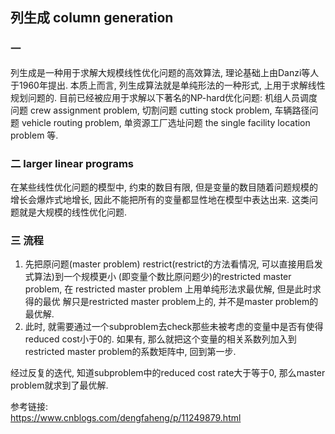 
## 列生成 column generation

### 一

列生成是一种用于求解大规模线性优化问题的高效算法, 理论基础上由Danzi等人于1960年提出. 
本质上而言, 列生成算法就是单纯形法的一种形式, 上用于求解线性规划问题的. 
目前已经被应用于求解以下著名的NP-hard优化问题: 机组人员调度问题 crew assignment problem,
切割问题 cutting stock problem, 车辆路径问题 vehicle routing problem, 
单资源工厂选址问题 the single facility location problem 等.

### 二 larger linear programs
在某些线性优化问题的模型中, 约束的数目有限, 但是变量的数目随着问题规模的增长会爆炸式地增长, 
因此不能把所有的变量都显性地在模型中表达出来. 这类问题就是大规模的线性优化问题.

### 三 流程

1. 先把原问题(master problem) restrict(restrict的方法看情况, 可以直接用启发式算法)到一个规模更小
(即变量个数比原问题少)的restricted master problem, 在 restricted master problem 上用单纯形法求最优解, 但是此时求得的最优
解只是restricted master problem上的, 并不是master problem的最优解.
2. 此时, 就需要通过一个subproblem去check那些未被考虑的变量中是否有使得reduced cost小于0的.
如果有, 那么就把这个变量的相关系数列加入到restricted master problem的系数矩阵中, 回到第一步.

经过反复的迭代, 知道subproblem中的reduced cost rate大于等于0, 那么master problem就求到了最优解.









参考链接:  
https://www.cnblogs.com/dengfaheng/p/11249879.html

